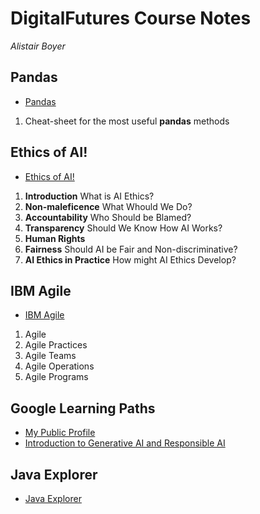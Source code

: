 # DigitalFutures Course Notes
_Alistair Boyer_


## Pandas
- <a href="Pandas.md">Pandas</a>
1. Cheat-sheet for the most useful __pandas__ methods


## Ethics of AI!
- <a href="Ethics_of_AI.md">Ethics of AI!</a>
1. __Introduction__ What is AI Ethics?
1. __Non-maleficence__ What Whould We Do?
1. __Accountability__ Who Should be Blamed?
1. __Transparency__ Should We Know How AI Works?
1. __Human Rights__
1. __Fairness__ Should AI be Fair and Non-discriminative?
1. __AI Ethics in Practice__ How might AI Ethics Develop?


## IBM Agile
- <a href="IBM_Agile.md">IBM Agile</a>
1. Agile
1. Agile Practices
1. Agile Teams
1. Agile Operations
1. Agile Programs

## Google Learning Paths
- <a href="https://www.cloudskillsboost.google/public_profiles/98412398-5c55-4d0f-812a-719bc7db33e8">My Public Profile</a>
- <a href="Google_Generative_AI.md">Introduction to Generative AI and Responsible AI</a>

## Java Explorer
- <a href="Java_Explorer.md">Java Explorer</a>
